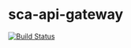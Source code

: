 # sca-api-gateway

[![Build Status](https://travis-ci.org/breno500as/sca-api-gateway.svg?branch=master)](https://travis-ci.org/breno500as/sca-api-gateway)
